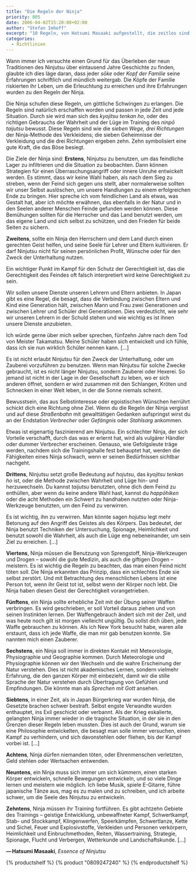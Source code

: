 ```yaml
---
title: "Die Regeln der Ninja"
priority: 805
date: 2006-04-02T15:20:00+02:00
author: "Stefan Imhoff"
excerpt: "10 Regeln, von Hatsumi Masaaki aufgestellt, die zeitlos sind und für alle Ninja gelten sollen."
categories:
  - Richtlinien
---
```


Wann immer ich versuchte einen Grund für das Überleben der neun Traditionen des Ninjutsu über eintausend Jahre Geschichte zu finden, glaubte ich dies läge daran, dass jeder _sōke_ oder _Kopf der Familie_ seine Erfahrungen schriftlich und mündlich weitergab. Die Köpfe der Familie riskierten ihr Leben, um die Erleuchtung zu erreichen und ihre Erfahrungen wurden zu den Regeln der Ninja.

Die Ninja schufen diese Regeln, um göttliche Schwingen zu erlangen. Die Regeln sind natürlich erschaffen worden und passen in jede Zeit und jede Situation. Durch sie wird man sich des _kyojitsu tenkan ho_, oder des richtigen Gebrauchs der Wahrheit und der Lüge im Training des _ninpō taijutsu_ bewusst. Diese Regeln sind wie die _sieben Wege, drei Richtungen_ der Ninja-Methode des Verkleidens; die sieben Geheimnisse der Verkleidung und die drei Richtungen ergeben zehn. Zehn symbolisiert eine gute Kraft, die das Böse besiegt.

Die Ziele der Ninja sind: **Erstens**, Ninjutsu zu benutzen, um das feindliche Lager zu infiltrieren und die Situation zu beobachten. Dann können Strategien für einen Überraschungsangriff oder innere Unruhe entwickelt werden. Es stimmt, dass wir keine Wahl haben, als nach dem Sieg zu streben, wenn der Feind sich gegen uns stellt, aber normalerweise sollten wir unser Selbst auslöschen, um unsere Handlungen zu einem erfolgreichen Ende zu bringen. Hier spreche ich vom feindlichen Land als etwas, was Gestalt hat, aber ich möchte erwähnen, das ebenfalls in der Natur und in den Seelen anderer Menschen Feinde gefunden werden können. Diese Bemühungen sollten für die Herrscher und das Land benutzt werden, um das eigene Land und sich selbst zu schützen, und den Frieden für beide Seiten zu sichern.

**Zweitens**, sollte ein Ninja den Herrschern und dem Land durch einen gerechten Geist helfen, und seine Seele für Lehrer und Eltern kultivieren. Er darf Ninjutsu nicht für seinen persönlichen Profit, Wünsche oder für den Zweck der Unterhaltung nutzen.

Ein wichtiger Punkt im Kampf für den Schutz der Gerechtigkeit ist, das die Gerechtigkeit des Feindes oft falsch interpretiert wird keine Gerechtigkeit zu sein.

Wir sollen unsere Dienste unseren Lehrern und Eltern anbieten. In Japan gibt es eine Regel, die besagt, dass die Verbindung zwischen Eltern und Kind eine Generation hält, zwischen Mann und Frau zwei Generationen und zwischen Lehrer und Schüler drei Generationen. Dies verdeutlicht, wie sehr wir unseren Lehrern in der Schuld stehen und wie wichtig es ist ihnen unsere Dienste anzubieten.

Ich würde gerne über mich selber sprechen, fünfzehn Jahre nach dem Tod von Meister Takamatsu. Meine Schüler haben sich entwickelt und ich fühle, dass ich sie nun wirklich Schüler nennen kann. […]

Es ist nicht erlaubt Ninjutsu für den Zweck der Unterhaltung, oder um Zauberei vorzuführen zu benutzen. Wenn man Ninjutsu für solche Zwecke gebraucht, ist es nicht länger Ninjutsu, sondern Zauberei oder Hexerei. So jemand ist nicht in der Lage in der Gesellschaft zu leben, wo er sich anderen öffnet, sondern er wird zusammen mit den Schlangen, Kröten und Schnecken in einer Welt leben, in der die Sonne niemals scheint.

Bewusstsein, das aus Selbstinteresse oder egoistischen Wünschen herrührt schickt dich eine Richtung ohne Ziel. Wenn du die Regeln der Ninja vergisst und auf diese _Straßenbahn_ mit gewalttätigen Gedanken aufspringst wirst du an der Endstation _Verbrecher_ oder _Gefängnis_ oder _Stahlsarg_ ankommen.

Etwas ist eigenartig faszinierend am Ninjutsu. Ein schlechter Ninja, der sich Vorteile verschafft, durch das was er erlernt hat, wird als vulgärer Händler oder dummer Verbrecher erscheinen. Genauso, wie Gefolgsleute träge werden, nachdem sich die Trainingshalle fest behauptet hat, werden die Fähigkeiten eines Ninja schwach, wenn er seinen Bedürfnissen sichtbar nachgeht.

**Drittens**, Ninjutsu setzt große Bedeutung auf _hojutsu_, das _kyojitsu tenkan ho_ ist, oder die Methode zwischen Wahrheit und Lüge hin- und herzuwechseln. Du kannst _taijutsu_ benutzten, ohne dich dem Feind zu enthüllen, aber wenn du keine andere Wahl hast, kannst du _happōhiken_ oder die acht Methoden ein Schwert zu handhaben nutzten oder Ninja-Werkzeuge benutzten, um den Feind zu verwirren.

Es ist wichtig, ihn zu verwirren. Man könnte sagen _hojutsu_ legt mehr Betonung auf den Angriff des Geistes als des Körpers. Das bedeutet, der Ninja benutzt Techniken der Untersuchung, Spionage, Heimlichkeit und benutzt sowohl die Wahrheit, als auch die Lüge eng nebeneinander, um sein Ziel zu erreichen. […]

**Viertens**, Ninja müssen die Benutzung von Sprengstoff, Ninja-Werkzeugen und Drogen – sowohl die gute Medizin, als auch die giftigen Drogen – meistern. Es ist wichtig die Regeln zu beachten, das man einen Feind nicht töten soll. Die Ninja erkannten das Prinzip, dass ein schlechtes Ende sie selbst zerstört. Und mit Betrachtung des menschlichen Lebens ist eine Person tot, wenn ihr Geist tot ist, selbst wenn der Körper noch lebt. Die Ninja haben diesen Geist der Gerechtigkeit vorangetrieben.

**Fünftens**, ein Ninja sollte erhebliche Zeit mit der Übung seiner Waffen verbringen. Es wird geschrieben, er soll Vorteil daraus ziehen und von seinen Instinkten lernen. Der Waffengebrauch ändert sich mit der Zeit, und was heute noch gilt ist morgen vielleicht ungültig. Du sollst dich üben, jede Waffe gebrauchen zu können. Als ich New York besucht habe, waren alle erstaunt, dass ich jede Waffe, die man mir gab benutzen konnte. Sie nannten mich einen Zauberer.

**Sechstens**, ein Ninja soll immer in direkten Kontakt mit Meteorologie, Physiographie und Geographie kommen. Durch Meteorologie und Physiographie können wir den Wechseln und die wahre Erscheinung der Natur verstehen. Dies ist nicht akademisches Lernen, sondern vielmehr Erfahrung, die den ganzen Körper mit einbezieht, damit wir die stille Sprache der Natur verstehen durch Übertragung von Gefühlen und Empfindungen. Die könnte man als _Sprechen mit Gott_ ansehen.

**Siebtens**, in einer Zeit, als in Japan Bürgerkrieg war wurden Ninja, die Gesetzte brachen schwer bestraft. Selbst engste Verwandte wurden enthauptet, ins Exil geschickt oder verbannt. Als der Krieg eskalierte, gelangten Ninja immer wieder in die tragische Situation, in der sie in den Grenzen dieser Regeln leben mussten. Dies ist auch der Grund, warum sie eine Philosophie entwickelten, die besagt man solle immer versuchen, einen Kampf zu verhindern, und sich davonstehlen oder fliehen, bis der Kampf vorbei ist. […]

**Achtens**, Ninja dürfen niemanden töten, oder Ehrenmenschen verletzten, Geld stehlen oder Wertsachen entwenden.

**Neuntens**, ein Ninja muss sich immer um sich kümmern, einen starken Körper entwickeln, schnelle Bewegungen entwickeln, und so viele Dinge lernen und meistern wie möglich. Ich liebe Musik, spiele E-Gitarre, führe japanische Tänze aus, mag es zu malen und zu schreiben, und ich arbeite schwer, um die Seele des Ninjutsu zu entwickeln.

**Zehntens**, Ninja müssen ihr Training fortführen. Es gibt achtzehn Gebiete des Trainings – geistige Entwicklung, unbewaffneter Kampf, Schwertkampf, Stab- und Stockkampf, Klingenwerfen, Speerkämpfen, Schwertlanze, Kette und Sichel, Feuer und Explosivstoffe, Verkleiden und Personen verkörpern, Heimlichkeit und Einbruchmethoden, Reiten, Wassertraining, Strategie, Spionage, Flucht und Verbergen, Wetterkunde und Landschaftskunde. […]

**— Hatsumi Masaaki**, <cite>Essence of Ninjutsu</cite>

{% productshelf %}
{% product "0809247240" %}
{% endproductshelf %}
